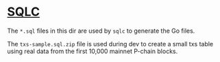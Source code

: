 # [SQLC](https://sqlc.dev)

The `*.sql` files in this dir are used by `sqlc` to generate the Go files.

The `txs-sample.sql.zip` file is used during dev to create a small txs table using real data from the first 10,000 mainnet P-chain blocks.
